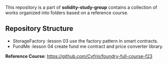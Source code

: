 
This repository is a part of **solidity-study-group** contains a collection of works organized into folders based on a reference course.

## Repository Structure

- StorageFactory :lesson 03 use the factory pattern in smart contracts.
- FundMe :lesson 04 create fund me contract and price converter library.

 **Reference Course**: https://github.com/Cyfrin/foundry-full-course-f23
 

